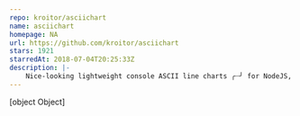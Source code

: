 ```yaml
---
repo: kroitor/asciichart
name: asciichart
homepage: NA
url: https://github.com/kroitor/asciichart
stars: 1921
starredAt: 2018-07-04T20:25:33Z
description: |-
    Nice-looking lightweight console ASCII line charts ╭┈╯ for NodeJS, browsers and terminal, no dependencies
---
```


[object Object]
